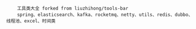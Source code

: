 
		工具类大全 forked from liuzhihong/tools-bar
		spring、elasticsearch、kafka、rocketmq、netty、utils、redis、dubbo、线程池、excel、时间类
